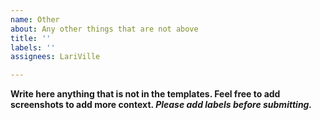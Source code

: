 ```yaml
---
name: Other
about: Any other things that are not above
title: ''
labels: ''
assignees: LariVille

---
```


**Write here anything that is not in the templates. Feel free to add screenshots to add more context. _Please add labels before submitting._**

